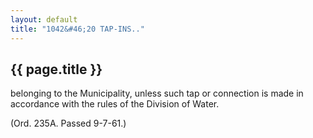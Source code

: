 ```yaml
---
layout: default 
title: "1042&#46;20 TAP-INS.."
---
```


{{ page.title }}
----------------
belonging to the Municipality, unless such tap or connection is made in
accordance with the rules of the Division of Water.

(Ord. 235A. Passed 9-7-61.)
